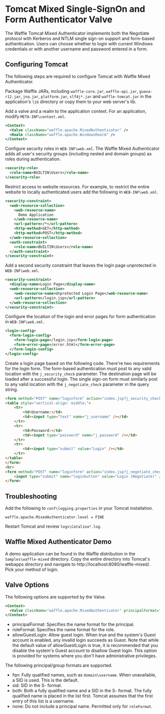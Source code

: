 Tomcat Mixed Single-SignOn and Form Authenticator Valve
=======================================================

The Waffle Tomcat Mixed Authenticator implements both the Negotiate protocol with Kerberos and NTLM single sign-on support and form-based authentication. Users can choose whether to login with current Windows credentials or with another username and password entered in a form. 

Configuring Tomcat
------------------

The following steps are required to configure Tomcat with Waffle Mixed Authenticator. 

Package Waffle JARs, including `waffle-core.jar`, `waffle-api.jar`, `guava-r12.jar`, `jna.jar`, `platform.jar`, `slf4j*.jar` and `waffle-tomcat.jar` in the application's `lib` directory or copy them to your web server's lib. 

Add a valve and a realm to the application context. For an application, modify `META-INF\context.xml`. 

``` xml
<Context>
  <Valve className="waffle.apache.MixedAuthenticator" />
  <Realm className="waffle.apache.WindowsRealm" />
</Context>
```

Configure security roles in `WEB-INF\web.xml`. The Waffle Mixed Authenticator adds all user's security groups (including nested and domain groups) as roles during authentication. 

``` xml
<security-role>
  <role-name>BUILTIN\Users</role-name>
</security-role>
```

Restrict access to website resources. For example, to restrict the entire website to locally authenticated users add the following in `WEB-INF\web.xml`. 

``` xml
<security-constraint>
  <web-resource-collection>
    <web-resource-name>
      Demo Application
    </web-resource-name>
    <url-pattern>/*</url-pattern>
    <http-method>GET</http-method>
    <http-method>POST</http-method>
  </web-resource-collection>
  <auth-constraint>
    <role-name>BUILTIN\Users</role-name>
  </auth-constraint>
</security-constraint>
```

Add a second security constraint that leaves the login page unprotected in `WEB-INF\web.xml`. 

``` xml
<security-constraint>
  <display-name>Login Page</display-name>
  <web-resource-collection>
    <web-resource-name>Unprotected Login Page</web-resource-name>
    <url-pattern>/login.jsp</url-pattern>
  </web-resource-collection>
</security-constraint>
```

Configure the location of the login and error pages for form authentication in `WEB-INF\web.xml`. 

``` xml
<login-config>
  <form-login-config>
    <form-login-page>/login.jsp</form-login-page>  
    <form-error-page>/error.html</form-error-page>  
  </form-login-config>
</login-config>
```

Create a login page based on the following code. There're two requirements for the login form. The form-based authentication must post to any valid location with the `j_security_check` parameter. The destination page will be loaded after a successful login. The single sign-on form must similarly post to any valid location with the `j_negotiate_check` parameter in the query string. 

``` html
<form method="POST" name="loginform" action="index.jsp?j_security_check">
<table style="vertical-align: middle;">
    <tr>
        <td>Username:</td>
        <td><input type="text" name="j_username" /></td>
    </tr>
    <tr>
        <td>Password:</td>
        <td><input type="password" name="j_password" /></td>
    </tr>
    <tr>
        <td><input type="submit" value="Login" /></td>
    </tr>
</table>
</form>
<hr>
<form method="POST" name="loginform" action="index.jsp?j_negotiate_check">
    <input type="submit" name="loginbutton" value="Login (Negotiate)" />
</form>
```

Troubleshooting
---------------

Add the following to `conf\logging.properties` in your Tomcat installation. 

```
waffle.apache.MixedAuthenticator.level = FINE
```

Restart Tomcat and review `logs\Catalina*.log`. 

Waffle Mixed Authenticator Demo
-------------------------------

A demo application can be found in the Waffle distribution in the `Samples\waffle-mixed` directory. Copy the entire directory into Tomcat's webapps directory and navigate to http://localhost:8080/waffle-mixed/. Pick your method of login. 

Valve Options
-------------

The following options are supported by the Valve. 

``` xml
<Context>
  <Valve className="waffle.apache.MixedAuthenticator" principalFormat="fqn" roleFormat="both" />
</Context>
```

* principalFormat: Specifies the name format for the principal.
* roleFormat: Specifies the name format for the role.
* allowGuestLogin: Allow guest login. When true and the system's Guest account is enabled, any invalid login succeeds as Guest. Note that while the default value of allowGuestLogin is true, it is recommended that you disable the system's Guest account to disallow Guest login. This option is provided for systems where you don't have administrative privileges. 

The following principal/group formats are supported. 

* fqn: Fully qualified names, such as `domain\username`. When unavailable, a SID is used. This is the default. 
* sid: SID in the S- format. 
* both: Both a fully qualified name and a SID in the S- format. The fully qualified name is placed in the list first. Tomcat assumes that the first entry of this list is a username.
* none: Do not include a principal name. Permitted only for `roleFormat`.
